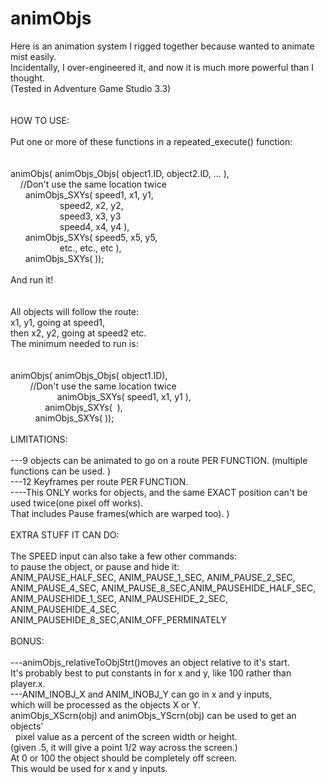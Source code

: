 # animObjs
Here is an animation system I rigged together because wanted to animate mist easily. <br />
Incidentally, I over-engineered it, and now it is much more powerful than I thought. <br />
(Tested in Adventure Game Studio 3.3)<br />
 <br /> <br />
HOW TO USE: <br /> <br />
Put one or more of these functions in a repeated_execute() function: <br />
 <br /> <br />
animObjs( animObjs_Objs( object1.ID, object2.ID, ... ),  <br />
     //Don't use the same location twice <br />
       animObjs_SXYs( speed1, x1, y1, <br />
                     speed2, x2, y2,  <br />
                     speed3, x3, y3 <br />
                     speed4, x4, y4 ), <br />
       animObjs_SXYs( speed5, x5, y5, <br />
                     etc., etc., etc ),  <br />
       animObjs_SXYs( )); <br />
        <br />
And run it! <br />
 <br /> <br />
All objects will follow the route: <br />
x1, y1, going at speed1, <br />
then x2, y2, going at speed2 etc. <br />
The minimum needed to run is: <br />
 <br /> <br />
animObjs( animObjs_Objs( object1.ID), <br />
         //Don't use the same location twice    <br />         
            animObjs_SXYs( speed1, x1, y1 ),          <br />   
            animObjs_SXYs(  ),          <br />
            animObjs_SXYs( )); <br />
             <br />
LIMITATIONS: <br /> <br />
---9 objects can be animated to go on a route PER FUNCTION. (multiple functions can be used. ) <br /> 
---12 Keyframes per route PER FUNCTION.  <br />
----This ONLY works for objects, and the same EXACT position can't be used twice(one pixel off works). <br /> 
That includes Pause frames(which are warped too). ) <br />
 <br />
EXTRA STUFF IT CAN DO: <br /> <br />
The SPEED input can also take a few other commands: <br />
to pause the object, or pause and hide it: <br />
ANIM_PAUSE_HALF_SEC, ANIM_PAUSE_1_SEC, ANIM_PAUSE_2_SEC, ANIM_PAUSE_4_SEC, ANIM_PAUSE_8_SEC,ANIM_PAUSEHIDE_HALF_SEC, ANIM_PAUSEHIDE_1_SEC, ANIM_PAUSEHIDE_2_SEC, ANIM_PAUSEHIDE_4_SEC, ANIM_PAUSEHIDE_8_SEC,ANIM_OFF_PERMINATELY
 <br /> <br />
BONUS: <br /> <br />
---animObjs_relativeToObjStrt()moves an object relative to it's start. <br />
It's probably best to put constants in for x and y, like 100 rather than player.x. <br /> 
---ANIM_INOBJ_X and ANIM_INOBJ_Y can go in x and y inputs,  <br />
which will be processed as the objects X or Y.  <br />
animObjs_XScrn(obj) and animObjs_YScrn(obj) can be used to get an objects' <br />  
pixel value as a percent of the screen width or height.  <br />
(given .5, it will give a point 1/2 way across the screen.) <br />
At 0 or 100 the object should be completely off screen.  <br />
This would be used for x and y inputs.  <br />


